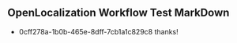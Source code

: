 ## OpenLocalization Workflow Test MarkDown
* 0cff278a-1b0b-465e-8dff-7cb1a1c829c8 thanks!

<!--HONumber=Jul16_HO2-->


